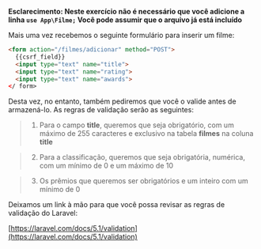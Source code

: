 **Esclarecimento: Neste exercício não é necessário que você adicione a linha `use App\Filme;` Você pode assumir que o arquivo já está incluído**

Mais uma vez recebemos o seguinte formulário para inserir um filme:

```html
<form action="/filmes/adicionar" method="POST">
  {{csrf_field}}
  <input type="text" name="title">
  <input type="text" name="rating">
  <input type="text" name="awards">
</ form>
```

Desta vez, no entanto, também pediremos que você o valide antes de armazená-lo. As regras de validação serão as seguintes:

> 1. Para o campo **title**, queremos que seja obrigatório, com um máximo de 255 caracteres e exclusivo na tabela **filmes** na coluna **title**

> 2. Para a classificação, queremos que seja obrigatória, numérica, com um mínimo de 0 e um máximo de 10

> 3. Os prêmios que queremos ser obrigatórios e um inteiro com um mínimo de 0

Deixamos um link à mão para que você possa revisar as regras de validação do Laravel:

[https://laravel.com/docs/5.1/validation](https://laravel.com/docs/5.1/validation)
